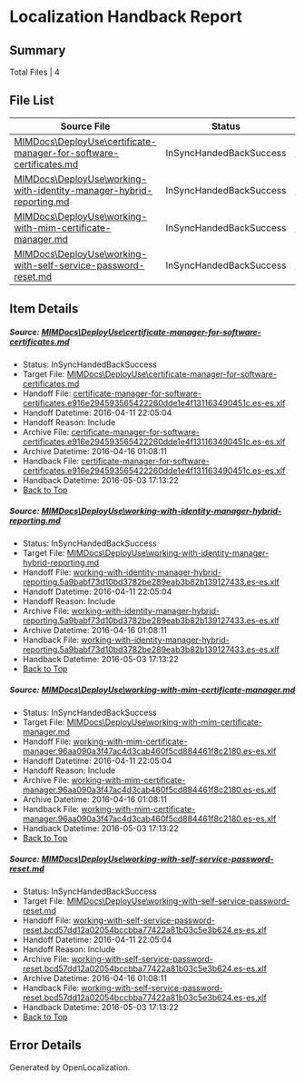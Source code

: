 # <a name='report-top'></a> Localization Handback Report

## Summary
 Total Files | 4

## File List
 Source File | Status | Details 
 ----------- | ------ | ------- 
 [MIMDocs\DeployUse\certificate-manager-for-software-certificates.md](https://github.com/Microsoft/MIMDocs-pr/blob/f9b01ac2cee2b96f64a9fda917f4f4146ca2eeda/MIMDocs/DeployUse/certificate-manager-for-software-certificates.md) | InSyncHandedBackSuccess | [Details](#6b58093744656b9bfa62c1cfcab340ea88e6e1686)
 [MIMDocs\DeployUse\working-with-identity-manager-hybrid-reporting.md](https://github.com/Microsoft/MIMDocs-pr/blob/f9b01ac2cee2b96f64a9fda917f4f4146ca2eeda/MIMDocs/DeployUse/working-with-identity-manager-hybrid-reporting.md) | InSyncHandedBackSuccess | [Details](#e2d0bd6120628d4fd2a14718fc205cde976c778572)
 [MIMDocs\DeployUse\working-with-mim-certificate-manager.md](https://github.com/Microsoft/MIMDocs-pr/blob/f9b01ac2cee2b96f64a9fda917f4f4146ca2eeda/MIMDocs/DeployUse/working-with-mim-certificate-manager.md) | InSyncHandedBackSuccess | [Details](#3e0e6cea0b268836bb6347e81694deec93320ce373)
 [MIMDocs\DeployUse\working-with-self-service-password-reset.md](https://github.com/Microsoft/MIMDocs-pr/blob/f9b01ac2cee2b96f64a9fda917f4f4146ca2eeda/MIMDocs/DeployUse/working-with-self-service-password-reset.md) | InSyncHandedBackSuccess | [Details](#3a4350e54383dc1098c778090bb29b435082045f74)

## Item Details
##### <a name='6b58093744656b9bfa62c1cfcab340ea88e6e1686'></a> Source: [MIMDocs\DeployUse\certificate-manager-for-software-certificates.md](https://github.com/Microsoft/MIMDocs-pr/blob/f9b01ac2cee2b96f64a9fda917f4f4146ca2eeda/MIMDocs/DeployUse/certificate-manager-for-software-certificates.md)
* Status: InSyncHandedBackSuccess
* Target File: [MIMDocs\DeployUse\certificate-manager-for-software-certificates.md](https://github.com/Microsoft/MIMDocs-pr.es-es/blob/8af1316ad585d39ab123d995b20654c18ebd48e8/MIMDocs/DeployUse/certificate-manager-for-software-certificates.md)
* Handoff File: [certificate-manager-for-software-certificates.e916e294593565422260dde1e4f131163490451c.es-es.xlf](https://github.com/Microsoft/EM.handoff/blob/ca6f71865c8e829693e67fa8fa8e3d4795060cc5/ol-handoff/Microsoft/MIMDocs-pr.es-es/master/certificate-manager-for-software-certificates.e916e294593565422260dde1e4f131163490451c.es-es.xlf)
* Handoff Datetime: 2016-04-11 22:05:04
* Handoff Reason: Include
* Archive File: [certificate-manager-for-software-certificates.e916e294593565422260dde1e4f131163490451c.es-es.xlf](https://github.com/Microsoft/EM.handoff/blob/508ec801d6c8c99817534b5524d302f3f5436092/ol-handoff/Microsoft/MIMDocs-pr.es-es/master/archive/certificate-manager-for-software-certificates.e916e294593565422260dde1e4f131163490451c.es-es.xlf)
* Archive Datetime: 2016-04-16 01:08:11
* Handback File: [certificate-manager-for-software-certificates.e916e294593565422260dde1e4f131163490451c.es-es.xlf](https://github.com/Microsoft/EM.handback/blob/866ffaf070467d70768594020ef1a52566989573/ol-handback/Microsoft/MIMDocs-pr.es-es/master/certificate-manager-for-software-certificates.e916e294593565422260dde1e4f131163490451c.es-es.xlf)
* Handback Datetime: 2016-05-03 17:13:22
* [Back to Top](#report-top)

##### <a name='e2d0bd6120628d4fd2a14718fc205cde976c778572'></a> Source: [MIMDocs\DeployUse\working-with-identity-manager-hybrid-reporting.md](https://github.com/Microsoft/MIMDocs-pr/blob/f9b01ac2cee2b96f64a9fda917f4f4146ca2eeda/MIMDocs/DeployUse/working-with-identity-manager-hybrid-reporting.md)
* Status: InSyncHandedBackSuccess
* Target File: [MIMDocs\DeployUse\working-with-identity-manager-hybrid-reporting.md](https://github.com/Microsoft/MIMDocs-pr.es-es/blob/8af1316ad585d39ab123d995b20654c18ebd48e8/MIMDocs/DeployUse/working-with-identity-manager-hybrid-reporting.md)
* Handoff File: [working-with-identity-manager-hybrid-reporting.5a9babf73d10bd3782be289eab3b82b139127433.es-es.xlf](https://github.com/Microsoft/EM.handoff/blob/ca6f71865c8e829693e67fa8fa8e3d4795060cc5/ol-handoff/Microsoft/MIMDocs-pr.es-es/master/working-with-identity-manager-hybrid-reporting.5a9babf73d10bd3782be289eab3b82b139127433.es-es.xlf)
* Handoff Datetime: 2016-04-11 22:05:04
* Handoff Reason: Include
* Archive File: [working-with-identity-manager-hybrid-reporting.5a9babf73d10bd3782be289eab3b82b139127433.es-es.xlf](https://github.com/Microsoft/EM.handoff/blob/508ec801d6c8c99817534b5524d302f3f5436092/ol-handoff/Microsoft/MIMDocs-pr.es-es/master/archive/working-with-identity-manager-hybrid-reporting.5a9babf73d10bd3782be289eab3b82b139127433.es-es.xlf)
* Archive Datetime: 2016-04-16 01:08:11
* Handback File: [working-with-identity-manager-hybrid-reporting.5a9babf73d10bd3782be289eab3b82b139127433.es-es.xlf](https://github.com/Microsoft/EM.handback/blob/866ffaf070467d70768594020ef1a52566989573/ol-handback/Microsoft/MIMDocs-pr.es-es/master/working-with-identity-manager-hybrid-reporting.5a9babf73d10bd3782be289eab3b82b139127433.es-es.xlf)
* Handback Datetime: 2016-05-03 17:13:22
* [Back to Top](#report-top)

##### <a name='3e0e6cea0b268836bb6347e81694deec93320ce373'></a> Source: [MIMDocs\DeployUse\working-with-mim-certificate-manager.md](https://github.com/Microsoft/MIMDocs-pr/blob/f9b01ac2cee2b96f64a9fda917f4f4146ca2eeda/MIMDocs/DeployUse/working-with-mim-certificate-manager.md)
* Status: InSyncHandedBackSuccess
* Target File: [MIMDocs\DeployUse\working-with-mim-certificate-manager.md](https://github.com/Microsoft/MIMDocs-pr.es-es/blob/8af1316ad585d39ab123d995b20654c18ebd48e8/MIMDocs/DeployUse/working-with-mim-certificate-manager.md)
* Handoff File: [working-with-mim-certificate-manager.96aa090a3f47ac4d3cab460f5cd884461f8c2180.es-es.xlf](https://github.com/Microsoft/EM.handoff/blob/ca6f71865c8e829693e67fa8fa8e3d4795060cc5/ol-handoff/Microsoft/MIMDocs-pr.es-es/master/working-with-mim-certificate-manager.96aa090a3f47ac4d3cab460f5cd884461f8c2180.es-es.xlf)
* Handoff Datetime: 2016-04-11 22:05:04
* Handoff Reason: Include
* Archive File: [working-with-mim-certificate-manager.96aa090a3f47ac4d3cab460f5cd884461f8c2180.es-es.xlf](https://github.com/Microsoft/EM.handoff/blob/508ec801d6c8c99817534b5524d302f3f5436092/ol-handoff/Microsoft/MIMDocs-pr.es-es/master/archive/working-with-mim-certificate-manager.96aa090a3f47ac4d3cab460f5cd884461f8c2180.es-es.xlf)
* Archive Datetime: 2016-04-16 01:08:11
* Handback File: [working-with-mim-certificate-manager.96aa090a3f47ac4d3cab460f5cd884461f8c2180.es-es.xlf](https://github.com/Microsoft/EM.handback/blob/866ffaf070467d70768594020ef1a52566989573/ol-handback/Microsoft/MIMDocs-pr.es-es/master/working-with-mim-certificate-manager.96aa090a3f47ac4d3cab460f5cd884461f8c2180.es-es.xlf)
* Handback Datetime: 2016-05-03 17:13:22
* [Back to Top](#report-top)

##### <a name='3a4350e54383dc1098c778090bb29b435082045f74'></a> Source: [MIMDocs\DeployUse\working-with-self-service-password-reset.md](https://github.com/Microsoft/MIMDocs-pr/blob/f9b01ac2cee2b96f64a9fda917f4f4146ca2eeda/MIMDocs/DeployUse/working-with-self-service-password-reset.md)
* Status: InSyncHandedBackSuccess
* Target File: [MIMDocs\DeployUse\working-with-self-service-password-reset.md](https://github.com/Microsoft/MIMDocs-pr.es-es/blob/8af1316ad585d39ab123d995b20654c18ebd48e8/MIMDocs/DeployUse/working-with-self-service-password-reset.md)
* Handoff File: [working-with-self-service-password-reset.bcd57dd12a02054bccbba77422a81b03c5e3b624.es-es.xlf](https://github.com/Microsoft/EM.handoff/blob/ca6f71865c8e829693e67fa8fa8e3d4795060cc5/ol-handoff/Microsoft/MIMDocs-pr.es-es/master/working-with-self-service-password-reset.bcd57dd12a02054bccbba77422a81b03c5e3b624.es-es.xlf)
* Handoff Datetime: 2016-04-11 22:05:04
* Handoff Reason: Include
* Archive File: [working-with-self-service-password-reset.bcd57dd12a02054bccbba77422a81b03c5e3b624.es-es.xlf](https://github.com/Microsoft/EM.handoff/blob/508ec801d6c8c99817534b5524d302f3f5436092/ol-handoff/Microsoft/MIMDocs-pr.es-es/master/archive/working-with-self-service-password-reset.bcd57dd12a02054bccbba77422a81b03c5e3b624.es-es.xlf)
* Archive Datetime: 2016-04-16 01:08:11
* Handback File: [working-with-self-service-password-reset.bcd57dd12a02054bccbba77422a81b03c5e3b624.es-es.xlf](https://github.com/Microsoft/EM.handback/blob/866ffaf070467d70768594020ef1a52566989573/ol-handback/Microsoft/MIMDocs-pr.es-es/master/working-with-self-service-password-reset.bcd57dd12a02054bccbba77422a81b03c5e3b624.es-es.xlf)
* Handback Datetime: 2016-05-03 17:13:22
* [Back to Top](#report-top)


## Error Details

Generated by OpenLocalization.
